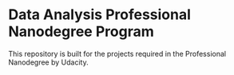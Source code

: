# Data Analysis Professional Nanodegree Program
This repository is built for the projects required in the Professional Nanodegree by Udacity.
